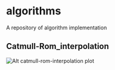 # algorithms
A repository of algorithm implementation

## Catmull-Rom_interpolation

![Alt catmull-rom-interpolation plot]("/home/george/algorithms/images/catmull-rom-spline.png")

